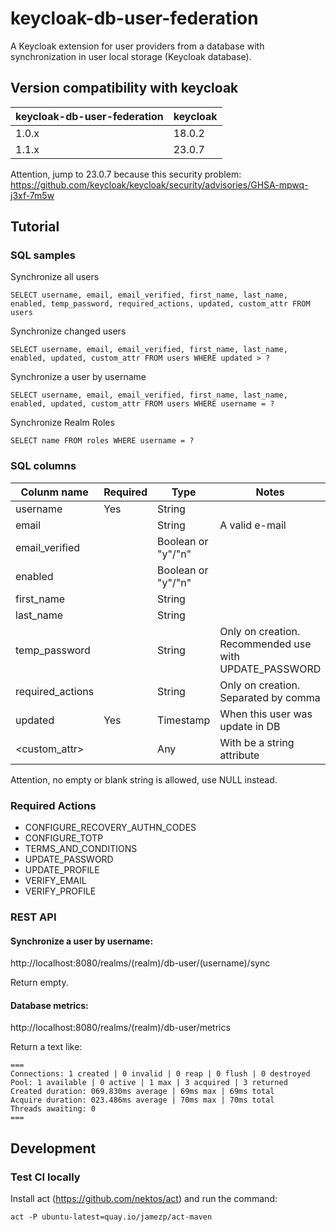 # keycloak-db-user-federation

A Keycloak extension for user providers from a database with synchronization in user local storage (Keycloak database).

## Version compatibility with keycloak

| keycloak-db-user-federation | keycloak |
|-----------------------------|----------|
| 1.0.x                       | 18.0.2   |
| 1.1.x                       | 23.0.7   |

Attention, jump to 23.0.7 because this security problem:
https://github.com/keycloak/keycloak/security/advisories/GHSA-mpwq-j3xf-7m5w

## Tutorial

### SQL samples

Synchronize all users
```
SELECT username, email, email_verified, first_name, last_name, enabled, temp_password, required_actions, updated, custom_attr FROM users
```

Synchronize changed users
```
SELECT username, email, email_verified, first_name, last_name, enabled, updated, custom_attr FROM users WHERE updated > ?
```

Synchronize a user by username
```
SELECT username, email, email_verified, first_name, last_name, enabled, updated, custom_attr FROM users WHERE username = ?
```

Synchronize Realm Roles
```
SELECT name FROM roles WHERE username = ?
```

### SQL columns

| Colunm name      | Required | Type               | Notes          |
|------------------|----------|--------------------|----------------|
| username         | Yes      | String             |                |
| email            |          | String             | A valid e-mail |
| email_verified   |          | Boolean or "y"/"n" |                |
| enabled          |          | Boolean or "y"/"n" |                |
| first_name       |          | String             |                |
| last_name        |          | String             |                |
| temp_password    |          | String             | Only on creation. Recommended use with UPDATE_PASSWORD |
| required_actions |          | String             | Only on creation. Separated by comma |
| updated          | Yes      | Timestamp          | When this user was update in DB      |
| <custom_attr>    |          | Any                | With be a string attribute           |

Attention, no empty or blank string is allowed, use NULL instead.

### Required Actions

* CONFIGURE_RECOVERY_AUTHN_CODES
* CONFIGURE_TOTP
* TERMS_AND_CONDITIONS
* UPDATE_PASSWORD
* UPDATE_PROFILE
* VERIFY_EMAIL
* VERIFY_PROFILE

### REST API

#### Synchronize a user by username:

http://localhost:8080/realms/(realm)/db-user/(username)/sync

Return empty.

#### Database metrics:

http://localhost:8080/realms/(realm)/db-user/metrics

Return a text like:
```
===
Connections: 1 created | 0 invalid | 0 reap | 0 flush | 0 destroyed
Pool: 1 available | 0 active | 1 max | 3 acquired | 3 returned
Created duration: 069.830ms average | 69ms max | 69ms total
Acquire duration: 023.486ms average | 70ms max | 70ms total
Threads awaiting: 0
===
```

## Development

### Test CI locally

Install act (https://github.com/nektos/act) and run the command:

`act -P ubuntu-latest=quay.io/jamezp/act-maven`

